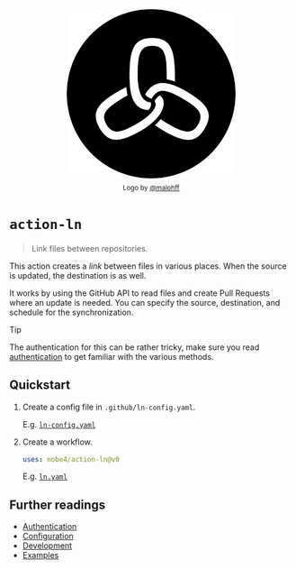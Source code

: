 <div align="center">
  <img width="300" src="https://github.com/nobe4/action-ln/blob/main/docs/logo.png" /> <br>
  <sub>Logo by <a href="https://www.instagram.com/malohff">@malohff</a></sub>
</div>

# `action-ln`

> Link files between repositories.

This action creates a _link_ between files in various places. When the source is
updated, the destination is as well.

It works by using the GitHub API to read files and create Pull Requests where an
update is needed. You can specify the source, destination, and schedule for the
synchronization.

> [!TIP]
> The authentication for this can be rather tricky, make sure you read
> [authentication](/docs/authentication.md) to get familiar with the various
> methods.

## Quickstart

1. Create a config file in `.github/ln-config.yaml`.

    E.g. [`ln-config.yaml`](.github/ln-config.yaml)

2. Create a workflow.

    ```yaml
    uses: nobe4/action-ln@v0
    ```

    E.g. [`ln.yaml`](.github/workflows/ln.yaml)

## Further readings

- [Authentication](/docs/authentication.md)
- [Configuration](/docs/configuration.md)
- [Development](/docs/development.md)
- [Examples](/docs/examples.md)
